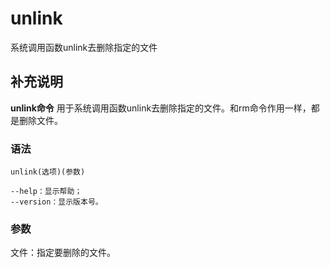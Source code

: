 unlink
===

系统调用函数unlink去删除指定的文件

## 补充说明

**unlink命令** 用于系统调用函数unlink去删除指定的文件。和rm命令作用一样，都是删除文件。

### 语法  

```
unlink(选项)(参数)
```

  

```
--help：显示帮助；
--version：显示版本号。
```

### 参数  

文件：指定要删除的文件。



